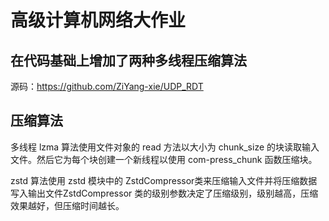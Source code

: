 # 高级计算机网络大作业
## 在代码基础上增加了两种多线程压缩算法
源码：https://github.com/ZiYang-xie/UDP_RDT
## 压缩算法
多线程 lzma 算法使用文件对象的 read 方法以大小为 chunk_size 的块读取输入文件。然后它为每个块创建一个新线程以使用 com-press_chunk 函数压缩块。

zstd 算法使用 zstd 模块中的 ZstdCompressor类来压缩输入文件并将压缩数据写入输出文件ZstdCompressor 类的级别参数决定了压缩级别，级别越高，压缩效果越好，但压缩时间越长。
